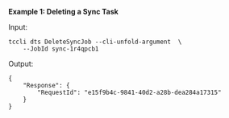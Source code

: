 **Example 1: Deleting a Sync Task**



Input: 

```
tccli dts DeleteSyncJob --cli-unfold-argument  \
    --JobId sync-1r4qpcb1
```

Output: 
```
{
    "Response": {
        "RequestId": "e15f9b4c-9841-40d2-a28b-dea284a17315"
    }
}
```

